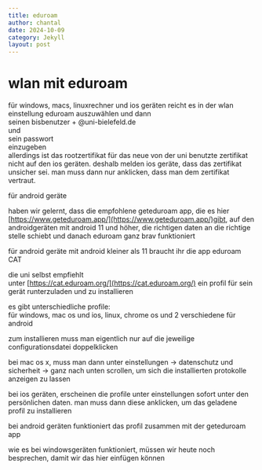 ```yaml
---
title: eduroam
author: chantal
date: 2024-10-09
category: Jekyll
layout: post
---
```


# wlan mit eduroam

für windows, macs, linuxrechner und ios geräten reicht es in der wlan einstellung eduroam auszuwählen und dann  
seinen bisbenutzer + @uni-bielefeld.de    
und    
sein passwort    
einzugeben  
allerdings ist das rootzertifikat für das neue von der uni benutzte zertifikat nicht auf den ios geräten. deshalb melden ios geräte, dass das zertifikat unsicher sei. man muss dann nur anklicken, dass man dem zertifikat vertraut.

für android geräte

haben wir gelernt, dass die empfohlene geteduroam app, die es hier [https://www.geteduroam.app/](https://www.geteduroam.app/)gibt, auf den androidgeräten mit android 11 und höher, die richtigen daten an die richtige stelle schiebt und danach eduroam ganz brav funktioniert 

für android geräte mit android kleiner als 11 braucht ihr die app eduroam CAT


die uni selbst empfiehlt  
unter [https://cat.eduroam.org/](https://cat.eduroam.org/) ein profil für sein gerät runterzuladen und zu installieren

es gibt unterschiedliche profile:  
für windows, mac os und ios, linux, chrome os und 2 verschiedene für android

zum installieren muss man eigentlich nur auf die jeweilige configurationsdatei doppelklicken

bei mac os x, muss man dann unter einstellungen -> datenschutz und sicherheit -> ganz nach unten scrollen, um sich die installierten protokolle anzeigen zu lassen

bei ios geräten, erscheinen die profile unter einstellungen sofort unter den persönlichen daten. man muss dann diese anklicken, um das geladene profil zu installieren

bei android geräten funktioniert das profil zusammen mit der geteduroam app

wie es bei windowsgeräten funktioniert, müssen wir heute noch besprechen, damit wir das hier einfügen können

